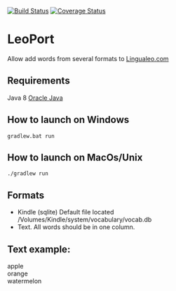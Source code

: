 [![Build Status](https://travis-ci.org/relaxart/LeoPort.svg?branch=master)](https://travis-ci.org/relaxart/LeoPort)
[![Coverage Status](https://coveralls.io/repos/github/relaxart/LeoPort/badge.svg?branch=test_prepare)](https://coveralls.io/github/relaxart/LeoPort?branch=master)

LeoPort
=======
Allow add words from several formats to [Lingualeo.com](http://lingualeo.com/)

## Requirements
Java 8
[Oracle Java](http://www.oracle.com/technetwork/java/javase/downloads/jdk8-downloads-2133151.html)

## How to launch on Windows
```
gradlew.bat run
```

## How to launch on MacOs/Unix
```
./gradlew run
```

## Formats
- Kindle (sqlite) Default file located /Volumes/Kindle/system/vocabulary/vocab.db
- Text. All words should be in one column.

## Text example:
apple  
orange  
watermelon

